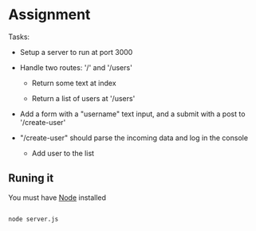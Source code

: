 # Assignment

Tasks:

- Setup a server to run at port 3000

- Handle two routes: '/' and '/users'

  - Return some text at index

  - Return a list of users at '/users'

- Add a form with a "username" text input, and a submit with a post to '/create-user'

- "/create-user" should parse the incoming data and log in the console

  - Add user to the list

## Runing it

You must have [Node](https://nodejs.org/en/) installed

```sh

node server.js

```
